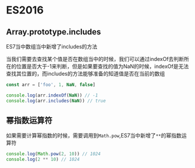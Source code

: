 # ES2016

## Array.prototype.includes

ES7当中数组当中新增了includes的方法

当我们需要去查找某个值是否在数组当中的时候，我们可以通过indexOf去判断所在的位置是否大于-1来判断，但是如果要查找的值为NaN的时候，indexOf是无法查找其位置的，而includes的方法能够准备的知道值是否在当前的数组

```js
const arr = ['foo', 1, NaN, false]

console.log(arr.indexOf(NaN)) // -1
console.log(arr.includes(NaN)) // true
```

## 幂指数运算符

如果需要计算幂指数的时候，需要调用到`Math.pow`,ES7当中新增了`**`的幂指数运算符

```js
console.log(Math.pow(2, 10)) // 1024
console.log(2 ** 10) // 1024
```

